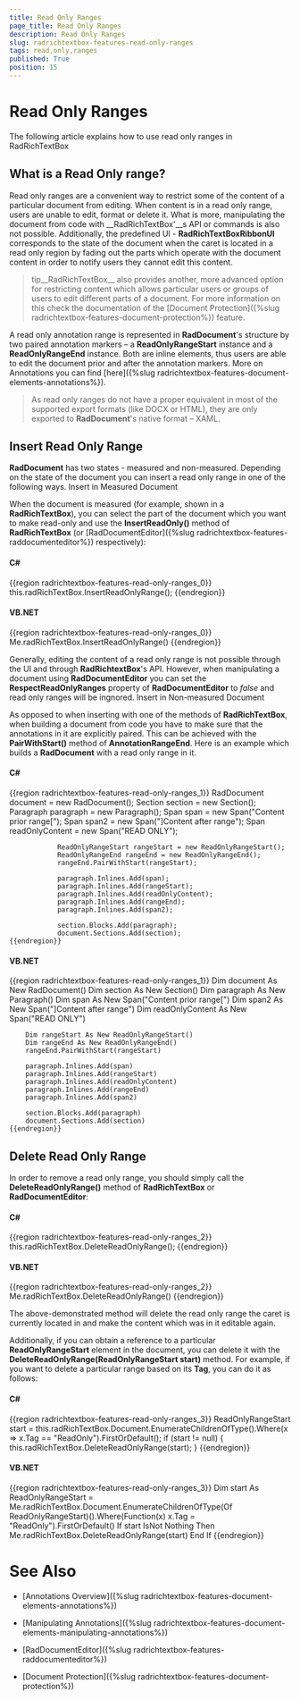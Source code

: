 ```yaml
---
title: Read Only Ranges
page_title: Read Only Ranges
description: Read Only Ranges
slug: radrichtextbox-features-read-only-ranges
tags: read,only,ranges
published: True
position: 15
---
```


# Read Only Ranges



The following article explains how to use read only ranges in RadRichTextBox
      

## What is a Read Only range?

Read only ranges are a convenient way to restrict some of the content of a particular document from editing. When content is in a read only range,
          users are unable to edit, format or delete it. What is more, manipulating the document from code with __RadRichTextBox'__s
          API or commands is also not possible. Additionally, the predefined UI - __RadRichTextBoxRibbonUI__ corresponds to the state of
          the document when the caret is located in a read only region by fading out the parts which operate with the document content in order to notify
          users they cannot edit this content.
        

>tip__RadRichTextBox__ also provides another, more advanced option for restricting content which allows particular users or groups of
            users to edit different parts of a document. For more information on this check the documentation of the
            [Document Protection]({%slug radrichtextbox-features-document-protection%}) feature.
          

A read only annotation range is represented in __RadDocument__'s structure by two paired annotation markers – a
          __ReadOnlyRangeStart__ instance and a __ReadOnlyRangeEnd__ instance. Both are inline elements, thus users
          are able to edit the document prior and after the annotation markers. More on Annotations you can find
          [here]({%slug radrichtextbox-features-document-elements-annotations%}).
        

>As read only ranges do not have a proper equivalent in most of the supported export formats (like DOCX or HTML), they are only exported to
            __RadDocument__'s native format – XAML.
          

## Insert Read Only Range

__RadDocument__ has two states - measured and non-measured. Depending on the state of the document you can insert a read only range
          in one of the following ways.
        Insert in Measured Document

When the document is measured (for example, shown in a __RadRichTextBox__), you can select the part of the document which
              you want to make read-only and use the __InsertReadOnly()__ method of __RadRichTextBox__ (or
              [RadDocumentEditor]({%slug radrichtextbox-features-raddocumenteditor%}) respectively):
            

#### __C#__

{{region radrichtextbox-features-read-only-ranges_0}}
	            this.radRichTextBox.InsertReadOnlyRange();
	{{endregion}}



#### __VB.NET__

{{region radrichtextbox-features-read-only-ranges_0}}
	        Me.radRichTextBox.InsertReadOnlyRange()
	{{endregion}}



Generally, editing the content of a read only range is not possible through the UI and through __RadRichtextBox__'s API.
              However, when manipulating a document using __RadDocumentEditor__ you can set the __RespectReadOnlyRanges__
              property of __RadDocumentEditor__ to *false* and read only ranges will be ingnored.
            Insert in Non-measured Document

As opposed to when inserting with one of the methods of __RadRichTextBox__, when building a document from code you have to
              make sure that the annotations in it are explicitly paired. This can be achieved with the __PairWithStart()__ method of
              __AnnotationRangeEnd__. Here is an example which builds a __RadDocument__ with a read only range in it.
            

#### __C#__

{{region radrichtextbox-features-read-only-ranges_1}}
	            RadDocument document = new RadDocument();
	            Section section = new Section();
	            Paragraph paragraph = new Paragraph();
	            Span span = new Span("Content prior range[");
	            Span span2 = new Span("]Content after range");
	            Span readOnlyContent = new Span("READ ONLY");
	
	            ReadOnlyRangeStart rangeStart = new ReadOnlyRangeStart();
	            ReadOnlyRangeEnd rangeEnd = new ReadOnlyRangeEnd();
	            rangeEnd.PairWithStart(rangeStart);
	
	            paragraph.Inlines.Add(span);
	            paragraph.Inlines.Add(rangeStart);
	            paragraph.Inlines.Add(readOnlyContent);
	            paragraph.Inlines.Add(rangeEnd);
	            paragraph.Inlines.Add(span2);
	
	            section.Blocks.Add(paragraph);
	            document.Sections.Add(section);
	{{endregion}}



#### __VB.NET__

{{region radrichtextbox-features-read-only-ranges_1}}
	    Dim document As New RadDocument()
	    Dim section As New Section()
	    Dim paragraph As New Paragraph()
	    Dim span As New Span("Content prior range[")
	    Dim span2 As New Span("]Content after range")
	    Dim readOnlyContent As New Span("READ ONLY")
	
	    Dim rangeStart As New ReadOnlyRangeStart()
	    Dim rangeEnd As New ReadOnlyRangeEnd()
	    rangeEnd.PairWithStart(rangeStart)
	
	    paragraph.Inlines.Add(span)
	    paragraph.Inlines.Add(rangeStart)
	    paragraph.Inlines.Add(readOnlyContent)
	    paragraph.Inlines.Add(rangeEnd)
	    paragraph.Inlines.Add(span2)
	
	    section.Blocks.Add(paragraph)
	    document.Sections.Add(section)
	{{endregion}}



## Delete Read Only Range

In order to remove a read only range, you should simply call the __DeleteReadOnlyRange()__ method of
          __RadRichTextBox__ or __RadDocumentEditor__:
        

#### __C#__

{{region radrichtextbox-features-read-only-ranges_2}}
	            this.radRichTextBox.DeleteReadOnlyRange();
	{{endregion}}



#### __VB.NET__

{{region radrichtextbox-features-read-only-ranges_2}}
	    Me.radRichTextBox.DeleteReadOnlyRange()
	{{endregion}}



The above-demonstrated method will delete the read only range the caret is currently located in and make the content which was in it editable again.
        

Additionally, if you can obtain a reference to a particular __ReadOnlyRangeStart__ element in the document, you can delete it with
          the __DeleteReadOnlyRange(ReadOnlyRangeStart start)__ method. For example, if you want to delete a particular range based on its
          __Tag__, you can do it as follows:
        

#### __C#__

{{region radrichtextbox-features-read-only-ranges_3}}
	            ReadOnlyRangeStart start = this.radRichTextBox.Document.EnumerateChildrenOfType<ReadOnlyRangeStart>().Where(x => x.Tag == "ReadOnly").FirstOrDefault();
	            if (start != null)
	            {
	                this.radRichTextBox.DeleteReadOnlyRange(start);
	            }
	{{endregion}}



#### __VB.NET__

{{region radrichtextbox-features-read-only-ranges_3}}
	    Dim start As ReadOnlyRangeStart = Me.radRichTextBox.Document.EnumerateChildrenOfType(Of ReadOnlyRangeStart)().Where(Function(x) x.Tag = "ReadOnly").FirstOrDefault()
	    If start IsNot Nothing Then
		    Me.radRichTextBox.DeleteReadOnlyRange(start)
	    End If
	{{endregion}}



# See Also

 * [Annotations Overview]({%slug radrichtextbox-features-document-elements-annotations%})

 * [Manipulating Annotations]({%slug radrichtextbox-features-document-elements-manipulating-annotations%})

 * [RadDocumentEditor]({%slug radrichtextbox-features-raddocumenteditor%})

 * [Document Protection]({%slug radrichtextbox-features-document-protection%})
